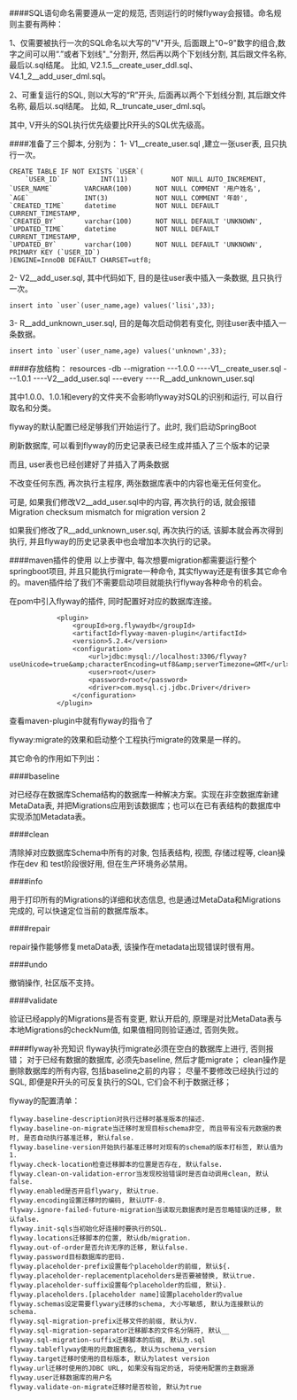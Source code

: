 
####SQL语句命名需要遵从一定的规范, 否则运行的时候flyway会报错。命名规则主要有两种：

1、仅需要被执行一次的SQL命名以大写的"V"开头, 后面跟上"0~9"数字的组合,数字之间可以用“.”或者下划线"_"分割开, 
然后再以两个下划线分割, 其后跟文件名称, 最后以.sql结尾。
比如, V2.1.5__create_user_ddl.sql、V4.1_2__add_user_dml.sql。

2、可重复运行的SQL, 则以大写的“R”开头, 后面再以两个下划线分割, 其后跟文件名称, 最后以.sql结尾。
比如, R__truncate_user_dml.sql。

其中, V开头的SQL执行优先级要比R开头的SQL优先级高。


####准备了三个脚本, 分别为：
1- V1__create_user.sql ,建立一张user表, 且只执行一次。
````
CREATE TABLE IF NOT EXISTS `USER`(
    `USER_ID`          INT(11)           NOT NULL AUTO_INCREMENT,
`USER_NAME`        VARCHAR(100)      NOT NULL COMMENT '用户姓名',
`AGE`              INT(3)            NOT NULL COMMENT '年龄',
`CREATED_TIME`     datetime          NOT NULL DEFAULT CURRENT_TIMESTAMP,
`CREATED_BY`       varchar(100)      NOT NULL DEFAULT 'UNKNOWN',
`UPDATED_TIME`     datetime          NOT NULL DEFAULT CURRENT_TIMESTAMP,
`UPDATED_BY`       varchar(100)      NOT NULL DEFAULT 'UNKNOWN',
PRIMARY KEY (`USER_ID`)
)ENGINE=InnoDB DEFAULT CHARSET=utf8;
````

2- V2__add_user.sql, 其中代码如下, 目的是往user表中插入一条数据, 且只执行一次。
````
insert into `user`(user_name,age) values('lisi',33);
````

3- R__add_unknown_user.sql, 目的是每次启动倘若有变化, 则往user表中插入一条数据。
````
insert into `user`(user_name,age) values('unknown',33);
````

####存放结构：
resources
-db
--migration
---1.0.0
----V1__create_user.sql
---1.0.1
----V2__add_user.sql
---every
----R__add_unknown_user.sql


其中1.0.0、1.0.1和every的文件夹不会影响flyway对SQL的识别和运行, 可以自行取名和分类。

flyway的默认配置已经足够我们开始运行了。此时, 我们启动SpringBoot

刷新数据库, 可以看到flyway的历史记录表已经生成并插入了三个版本的记录

而且, user表也已经创建好了并插入了两条数据

不改变任何东西, 再次执行主程序, 两张数据库表中的内容也毫无任何变化。

可是, 如果我们修改V2__add_user.sql中的内容, 再次执行的话, 就会报错Migration checksum mismatch for migration version 2

如果我们修改了R__add_unknown_user.sql, 再次执行的话, 该脚本就会再次得到执行, 并且flyway的历史记录表中也会增加本次执行的记录。


####maven插件的使用
以上步骤中, 每次想要migration都需要运行整个springboot项目, 并且只能执行migrate一种命令, 其实flyway还是有很多其它命令的。maven插件给了我们不需要启动项目就能执行flyway各种命令的机会。

在pom中引入flyway的插件, 同时配置好对应的数据库连接。

````
            <plugin>
                <groupId>org.flywaydb</groupId>
                <artifactId>flyway-maven-plugin</artifactId>
                <version>5.2.4</version>
                <configuration>
                    <url>jdbc:mysql://localhost:3306/flyway?useUnicode=true&amp;characterEncoding=utf8&amp;serverTimezone=GMT</url>
                    <user>root</user>
                    <password>root</password>
                    <driver>com.mysql.cj.jdbc.Driver</driver>
                </configuration>
            </plugin>
````

查看maven-plugin中就有flyway的指令了

flyway:migrate的效果和启动整个工程执行migrate的效果是一样的。

其它命令的作用如下列出： 

####baseline

对已经存在数据库Schema结构的数据库一种解决方案。实现在非空数据库新建MetaData表, 并把Migrations应用到该数据库；也可以在已有表结构的数据库中实现添加Metadata表。

####clean

清除掉对应数据库Schema中所有的对象, 包括表结构, 视图, 存储过程等, clean操作在dev 和 test阶段很好用, 但在生产环境务必禁用。

####info

用于打印所有的Migrations的详细和状态信息, 也是通过MetaData和Migrations完成的, 可以快速定位当前的数据库版本。

####repair

repair操作能够修复metaData表, 该操作在metadata出现错误时很有用。

####undo

撤销操作, 社区版不支持。

####validate

验证已经apply的Migrations是否有变更, 默认开启的, 原理是对比MetaData表与本地Migrations的checkNum值, 如果值相同则验证通过, 否则失败。

####flyway补充知识
flyway执行migrate必须在空白的数据库上进行, 否则报错；
对于已经有数据的数据库, 必须先baseline, 然后才能migrate；
clean操作是删除数据库的所有内容, 包括baseline之前的内容；
尽量不要修改已经执行过的SQL, 即便是R开头的可反复执行的SQL, 它们会不利于数据迁移；

flyway的配置清单：
````
flyway.baseline-description对执行迁移时基准版本的描述.
flyway.baseline-on-migrate当迁移时发现目标schema非空, 而且带有没有元数据的表时, 是否自动执行基准迁移, 默认false.
flyway.baseline-version开始执行基准迁移时对现有的schema的版本打标签, 默认值为1.
flyway.check-location检查迁移脚本的位置是否存在, 默认false.
flyway.clean-on-validation-error当发现校验错误时是否自动调用clean, 默认false.
flyway.enabled是否开启flywary, 默认true.
flyway.encoding设置迁移时的编码, 默认UTF-8.
flyway.ignore-failed-future-migration当读取元数据表时是否忽略错误的迁移, 默认false.
flyway.init-sqls当初始化好连接时要执行的SQL.
flyway.locations迁移脚本的位置, 默认db/migration.
flyway.out-of-order是否允许无序的迁移, 默认false.
flyway.password目标数据库的密码.
flyway.placeholder-prefix设置每个placeholder的前缀, 默认${.
flyway.placeholder-replacementplaceholders是否要被替换, 默认true.
flyway.placeholder-suffix设置每个placeholder的后缀, 默认}.
flyway.placeholders.[placeholder name]设置placeholder的value
flyway.schemas设定需要flywary迁移的schema, 大小写敏感, 默认为连接默认的schema.
flyway.sql-migration-prefix迁移文件的前缀, 默认为V.
flyway.sql-migration-separator迁移脚本的文件名分隔符, 默认__
flyway.sql-migration-suffix迁移脚本的后缀, 默认为.sql
flyway.tableflyway使用的元数据表名, 默认为schema_version
flyway.target迁移时使用的目标版本, 默认为latest version
flyway.url迁移时使用的JDBC URL, 如果没有指定的话, 将使用配置的主数据源
flyway.user迁移数据库的用户名
flyway.validate-on-migrate迁移时是否校验, 默认为true
````